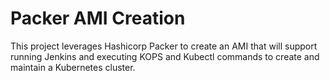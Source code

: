# Packer AMI Creation

This project leverages Hashicorp Packer to create an AMI that will support running Jenkins and executing KOPS and Kubectl commands to create and maintain a Kubernetes cluster.